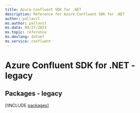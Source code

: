 ```yaml
---
title: Azure Confluent SDK for .NET
description: Reference for Azure Confluent SDK for .NET
author: pallavit
ms.author: pallavit
ms.data: 09/27/2023
ms.topic: reference
ms.devlang: dotnet
ms.service: confluent
---
```

# Azure Confluent SDK for .NET - legacy
## Packages - legacy
[!INCLUDE [packages](confluent-index.md)]